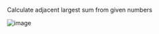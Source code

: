 Calculate adjacent largest sum from given numbers



![image](https://user-images.githubusercontent.com/67940454/202901772-4baf35ab-7694-4292-9a40-dce91f99b966.png)
